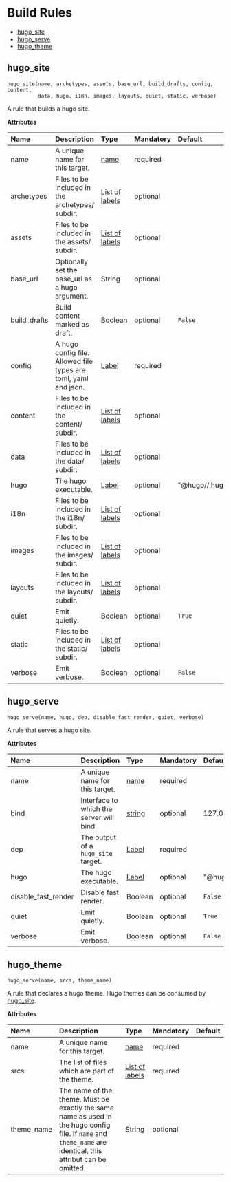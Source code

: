 # Build Rules

- [hugo_site](#hugo_site)
- [hugo_serve](#hugo_serve)
- [hugo_theme](#hugo_theme)

## hugo_site

```shell
hugo_site(name, archetypes, assets, base_url, build_drafts, config, content,
          data, hugo, i18n, images, layouts, quiet, static, verbose)
```

A rule that builds a hugo site.

**Attributes**

| Name           | Description    | Type           | Mandatory      | Default        |
| :------------- | :------------- | :------------- | :------------- | :------------- |
| name | A unique name for this target. | [name](https://bazel.build/docs/build-ref.html#name) | required | |
| archetypes | Files to be included in the archetypes/ subdir. | [List of labels](https://bazel.build/docs/build-ref.html#labels) | optional | |
| assets | Files to be included in the assets/ subdir. | [List of labels](https://bazel.build/docs/build-ref.html#labels) | optional | |
| base_url | Optionally set the base_url as a hugo argument. | String | optional | |
| build_drafts | Build content marked as draft. | Boolean | optional | `False` |
| config | A hugo config file. Allowed file types are toml, yaml and json. | [Label](https://bazel.build/docs/build-ref.html#labels) | required | |
| content | Files to be included in the content/ subdir. | [List of labels](https://bazel.build/docs/build-ref.html#labels) | optional | |
| data | Files to be included in the data/ subdir. | [List of labels](https://bazel.build/docs/build-ref.html#labels) | optional | |
| hugo | The hugo executable. | [Label](https://bazel.build/docs/build-ref.html#labels) | optional | "@hugo//:hugo" |
| i18n | Files to be included in the i18n/ subdir. | [List of labels](https://bazel.build/docs/build-ref.html#labels) | optional | |
| images | Files to be included in the images/ subdir. | [List of labels](https://bazel.build/docs/build-ref.html#labels) | optional | |
| layouts | Files to be included in the layouts/ subdir. | [List of labels](https://bazel.build/docs/build-ref.html#labels) | optional | |
| quiet | Emit quietly. | Boolean | optional | `True` |
| static | Files to be included in the static/ subdir. | [List of labels](https://bazel.build/docs/build-ref.html#labels) | optional | |
| verbose | Emit verbose. | Boolean | optional | `False` |

## hugo_serve

```shell
hugo_serve(name, hugo, dep, disable_fast_render, quiet, verbose)
```

A rule that serves a hugo site.

**Attributes**

| Name           | Description    | Type           | Mandatory      | Default        |
| :------------- | :------------- | :------------- | :------------- | :------------- |
| name | A unique name for this target. | [name](https://bazel.build/docs/build-ref.html#name) | required | |
| bind | Interface to which the server will bind. | [string](https://bazel.build/rules/lib/attr#string) | optional | 127.0.0.1 |
| dep | The output of a `hugo_site` target. | [Label](https://bazel.build/docs/build-ref.html#labels) | required | |
| hugo | The hugo executable. | [Label](https://bazel.build/docs/build-ref.html#labels) | optional | "@hugo//:hugo" |
| disable_fast_render | Disable fast render. | Boolean | optional | `False` |
| quiet | Emit quietly. | Boolean | optional | `True` |
| verbose | Emit verbose. | Boolean | optional | `False` |

## hugo_theme

```shell
hugo_serve(name, srcs, theme_name)
```

A rule that declares a hugo theme. Hugo themes can be consumed by [hugo_site](#hugo_site).

**Attributes**

| Name           | Description    | Type           | Mandatory      | Default        |
| :------------- | :------------- | :------------- | :------------- | :------------- |
| name | A unique name for this target. | [name](https://bazel.build/docs/build-ref.html#name) | required | |
| srcs | The list of files which are part of the theme. | [List of labels](https://bazel.build/docs/build-ref.html#labels) | required | |
| theme_name | The name of the theme. Must be exactly the same name as used in the hugo config file. If `name` and `theme_name` are identical, this attribut can be omitted. | String | optional | |
